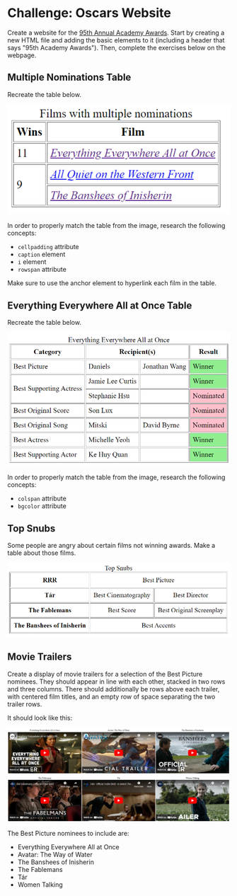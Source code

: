 # Challenge: Oscars Website
Create a website for the [95th Annual Academy Awards](https://en.wikipedia.org/wiki/95th_Academy_Awards). Start by creating a new HTML file and adding the basic elements to it (including a header that says "95th Academy Awards"). Then, complete the exercises below on the webpage.

## Multiple Nominations Table
Recreate the table below.
 
![](Assets/FilmsMultipleNominations.png)

In order to properly match the table from the image, research the following concepts:

- `cellpadding` attribute
- `caption` element
- `i` element
- `rowspan` attribute

Make sure to use the anchor element to hyperlink each film in the table.

## Everything Everywhere All at Once Table
Recreate the table below. 

![](Assets/EverythingEverywhereAllAtOnceTable.png)

In order to properly match the table from the image, research the following concepts:

- `colspan` attribute
- `bgcolor` attribute

## Top Snubs
Some people are angry about certain films not winning awards. Make a table about those films.

![](Assets/SnubsTable.png)

## Movie Trailers
Create a display of movie trailers for a selection of the Best Picture nominees. They should appear in line with each other, stacked in two rows and three columns. There should additionally be rows above each trailer, with centered film titles, and an empty row of space separating the two trailer rows.

It should look like this:

![](Assets/TrailerTable.png)

The Best Picture nominees to include are:

- Everything Everywhere All at Once
- Avatar: The Way of Water
- The Banshees of Inisherin
- The Fablemans
- Tár
- Women Talking
